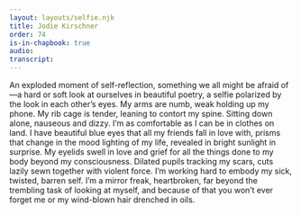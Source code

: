 ```yaml
---
layout: layouts/selfie.njk
title: Jodie Kirschner
order: 74
is-in-chapbook: true
audio:
transcript:
---
```


An exploded moment of self-reflection, something we all might be afraid of—a hard or soft look at ourselves in beautiful poetry, a selfie polarized by the look in each other’s eyes. My arms are numb, weak holding up my phone. My rib cage is tender, leaning to contort my spine. Sitting down alone, nauseous and dizzy. I’m as comfortable as I can be in clothes on land. I have beautiful blue eyes that all my friends fall in love with, prisms that change in the mood lighting of my life, revealed in bright sunlight in surprise. My eyelids swell in love and grief for all the things done to my body beyond my consciousness. Dilated pupils tracking my scars, cuts lazily sewn together with violent force. I’m working hard to embody my sick, twisted, barren self. I’m a mirror freak, heartbroken, far beyond the trembling task of looking at myself, and because of that you won’t ever forget me or my wind-blown hair drenched in oils.
